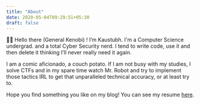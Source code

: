 ```yaml
---
title: "About"
date: 2020-05-04T09:29:51+05:30
draft: false
---
```


👋🏻 Hello there (General Kenobi) ! I’m Kaustubh. I'm a Computer Science undergrad. and a total Cyber Security nerd. I tend to write code, use it and then delete it thinking I’ll never really need it again.

I am a comic aficionado, a couch potato. If I am not busy with my studies, I solve CTFs and in my spare time watch Mr. Robot and try to implement those tactics IRL to get that unparalleled technical accuracy, or at least try to.

Hope you find something you like on my blog! You can see my resume [here](/Resume.pdf).